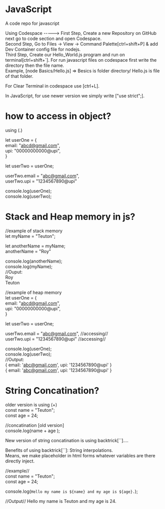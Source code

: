 # JavaScript
A code repo for javascript


Using Codespace ----->
First Step, Create a new Repository on GitHub next go to code section and open Codespace.      
Second Step, Go to Files ->  View ->  Command Palette[ctrl+shift+P] & add Dev Container config file for nodejs.             
Third Step, Create our Hello_World.js program and run on terminal[ctrl+shift+`]. For run javascript files on codespace first write the directory then the file name.      
Example, [node Basics/Hello.js] =>  Besics is folder directory/ Hello.js  is  file of that folder. 

For Clear Terminal in codespace use [ctrl+L].

In JavaScript, for use newer version we simply write ["use strict";].


# how to access in object?

using (.)  

let userOne = {  
    email: "abcd@gmail.com",  
    upi: "00000000000@upi",  
}  

let userTwo = userOne;  

userTwo.email = "abc@gmail.com",  
userTwo.upi = "1234567890@upi"  

console.log(userOne);  
console.log(userTwo);  


# Stack and Heap memory in js?  
//example of stack memory  
let myName = "Teuton";  

let anotherName = myName;  
anotherName = "Roy"  


console.log(anotherName);  
console.log(myName);  
//Ouput:  
Roy  
Teuton  

//example of heap memory  
let userOne = {  
    email: "abcd@gmail.com",  
    upi: "00000000000@upi",  
}  

let userTwo = userOne;   

userTwo.email = "abc@gmail.com", //accessing//  
userTwo.upi = "1234567890@upi"  //accessing//   

console.log(userOne);  
console.log(userTwo);  
//Output:  
{ email: 'abc@gmail.com', upi: '1234567890@upi' }  
{ email: 'abc@gmail.com', upi: '1234567890@upi' }  



# String Concatination?  

older version is using (+)  
const name = "Teuton";  
const age = 24;  

//concatination [old version]  
console.log(name + age );  

New version of string concatination is using backtrick[``]....  

Benefits of using backtrick[``]: String interpolations.  
Means, we make placeholder in html forms whatever variables are there directly inject.  

//example//  
const name = "Teuton";  
const age = 24;  

console.log(`Hello my name is ${name} and my age is ${age}.`);  

//Output//
Hello my name is Teuton and my age is 24.








